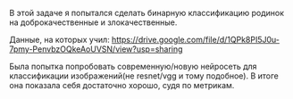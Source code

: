 В этой задаче я попытался сделать бинарную классификацию родинок на доброкачественные и злокачественные.

Данные, на которых учил:
https://drive.google.com/file/d/1QPk8PI5J0u-7pmy-PenvbzOQkeAoUVSN/view?usp=sharing

Была попытка попробовать современную/новую нейросеть для классификации изображений(не resnet/vgg и тому подобное). В итоге она показала себя достаточно хорошо, судя по метрикам.
